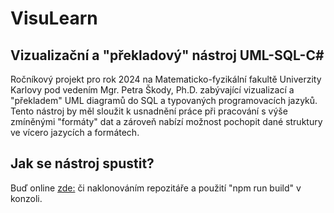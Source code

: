 # VisuLearn 
## Vizualizační a "překladový" nástroj UML-SQL-C# 

Ročníkový projekt pro rok 2024 na Matematicko-fyzikální fakultě Univerzity Karlovy pod vedením Mgr. Petra Škody, Ph.D. zabývající vizualizací a "překladem" UML diagramů do SQL a typovaných programovacích jazyků. Tento nástroj by měl sloužit k usnadnění práce při pracování s výše zmíněnými "formáty" dat a zároveň nabízí možnost pochopit dané struktury ve vícero jazycích a formátech.

## Jak se nástroj spustit?
Buď online [zde:](https://xmon3r.github.io/rp24/) či naklonováním repozitáře a použití "npm run build" v konzoli. 





